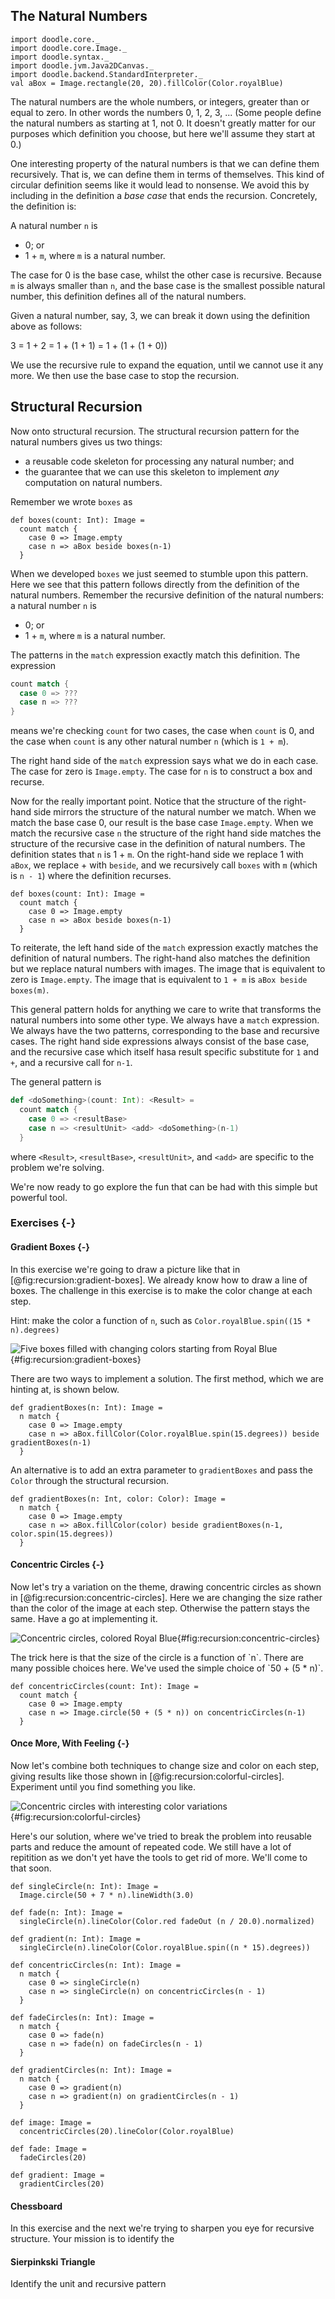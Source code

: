 ## The Natural Numbers

```tut:invisible
import doodle.core._
import doodle.core.Image._
import doodle.syntax._
import doodle.jvm.Java2DCanvas._
import doodle.backend.StandardInterpreter._
val aBox = Image.rectangle(20, 20).fillColor(Color.royalBlue)
```

The natural numbers are the whole numbers, or integers, greater than or equal to zero. In other words the numbers 0, 1, 2, 3, ... (Some people define the natural numbers as starting at 1, not 0. It doesn't greatly matter for our purposes which definition you choose, but here we'll assume they start at 0.)

One interesting property of the natural numbers is that we can define them recursively. That is, we can define them in terms of themselves. This kind of circular definition seems like it would lead to nonsense. We avoid this by including in the definition a *base case* that ends the recursion. Concretely, the definition is:

A natural number `n` is

- 0; or
- 1 + `m`, where `m` is a natural number.

The case for 0 is the base case, whilst the other case is recursive. Because `m` is always smaller than `n`, and the base case is the smallest possible natural number, this definition defines all of the natural numbers.

Given a natural number, say, 3, we can break it down using the definition above as follows:

3 = 1 + 2 = 1 + (1 + 1) = 1 + (1 + (1 + 0))

We use the recursive rule to expand the equation, until we cannot use it any more. We then use the base case to stop the recursion.


## Structural Recursion

Now onto structural recursion. The structural recursion pattern for the natural numbers gives us two things:

- a reusable code skeleton for processing any natural number; and
- the guarantee that we can use this skeleton to implement *any* computation on natural numbers.

Remember we wrote `boxes` as

```tut:book
def boxes(count: Int): Image =
  count match {
    case 0 => Image.empty
    case n => aBox beside boxes(n-1)
  }
```

When we developed `boxes` we just seemed to stumble upon this pattern. 
Here we see that this pattern follows directly from the definition of the natural numbers.
Remember the recursive definition of the natural numbers: a natural number `n` is

- 0; or
- 1 + `m`, where `m` is a natural number.

The patterns in the `match` expression exactly match this definition. The expression

```scala
count match {
  case 0 => ???
  case n => ???
}
```

means we're checking `count` for two cases, the case when `count` is 0, and the case when `count` is any other natural number `n` (which is `1 + m`).

The right hand side of the `match` expression says what we do in each case. The case for zero is `Image.empty`. The case for `n` is to construct a box and recurse.

Now for the really important point. 
Notice that the structure of the right-hand side mirrors the structure of the natural number we match. 
When we match the base case 0, our result is the base case `Image.empty`. When we match the recursive case `n` the structure of the right hand side matches the structure of the recursive case in the definition of natural numbers. 
The definition states that `n` is 1 + `m`. 
On the right-hand side we replace 1 with `aBox`, we replace + with `beside`, and we recursively call `boxes` with `m` (which is `n - 1`) where the definition recurses.

```tut:book
def boxes(count: Int): Image =
  count match {
    case 0 => Image.empty
    case n => aBox beside boxes(n-1)
  }
```

To reiterate, the left hand side of the `match` expression exactly matches the definition of natural numbers. The right-hand also matches the definition but we replace natural numbers with images. The image that is equivalent to zero is `Image.empty`. The image that is equivalent to `1 + m` is `aBox beside boxes(m)`.

This general pattern holds for anything we care to write that transforms the natural numbers into some other type.
We always have a `match` expression.
We always have the two patterns, corresponding to the base and recursive cases.
The right hand side expressions always consist of the base case, and the recursive case which itself hasa result specific substitute for `1` and `+`, and a recursive call for `n-1`.

The general pattern is

```scala
def <doSomething>(count: Int): <Result> =
  count match {
    case 0 => <resultBase>
    case n => <resultUnit> <add> <doSomething>(n-1)
  }
```

where `<Result>`, `<resultBase>`, `<resultUnit>`, and `<add>` are specific to the problem we're solving.

We're now ready to go explore the fun that can be had with this simple but powerful tool.

### Exercises {-}

#### Gradient Boxes {-}

In this exercise we're going to draw a picture like that in [@fig:recursion:gradient-boxes].
We already know how to draw a line of boxes.
The challenge in this exercise is to make the color change at each step.

Hint: make the color a function of `n`, such as `Color.royalBlue.spin((15 * n).degrees)`

![Five boxes filled with changing colors starting from Royal Blue](./src/pages/recursion/gradient-boxes.pdf+svg){#fig:recursion:gradient-boxes}

<div class="solution">

There are two ways to implement a solution. 
The first method, which we are hinting at, is shown below.

```tut:book
def gradientBoxes(n: Int): Image =
  n match {
    case 0 => Image.empty
    case n => aBox.fillColor(Color.royalBlue.spin(15.degrees)) beside gradientBoxes(n-1)
  }
```

An alternative is to add an extra parameter to `gradientBoxes` and pass the `Color` through the structural recursion.

```tut:book
def gradientBoxes(n: Int, color: Color): Image =
  n match {
    case 0 => Image.empty
    case n => aBox.fillColor(color) beside gradientBoxes(n-1, color.spin(15.degrees))
  }
```
</div>

#### Concentric Circles {-}

Now let's try a variation on the theme, drawing concentric circles as shown in [@fig:recursion:concentric-circles]. Here we are changing the size rather than the color of the image at each step. Otherwise the pattern stays the same. Have a go at implementing it.

![Concentric circles, colored Royal Blue](./src/pages/recursion/concentric-circles.pdf+svg){#fig:recursion:concentric-circles}

<div class="solution">
The trick here is that the size of the circle is a function of `n`. There are many possible choices here. We've used the simple choice of `50 + (5 * n)`.

```tut:book
def concentricCircles(count: Int): Image =
  count match {
    case 0 => Image.empty
    case n => Image.circle(50 + (5 * n)) on concentricCircles(n-1)
  }
```
</div>

#### Once More, With Feeling {-}

Now let's combine both techniques to change size and color on each step, giving results like those shown in [@fig:recursion:colorful-circles]. Experiment until you find something you like.

![Concentric circles with interesting color variations](./src/pages/recursion/colorful-circles.pdf+svg){#fig:recursion:colorful-circles}

<div class="solution">
Here's our solution, where we've tried to break the problem into reusable parts and reduce the amount of repeated code. We still have a lot of repitition as we don't yet have the tools to get rid of more. We'll come to that soon.

```tut:book
def singleCircle(n: Int): Image =
  Image.circle(50 + 7 * n).lineWidth(3.0)

def fade(n: Int): Image =
  singleCircle(n).lineColor(Color.red fadeOut (n / 20.0).normalized)

def gradient(n: Int): Image =
  singleCircle(n).lineColor(Color.royalBlue.spin((n * 15).degrees))

def concentricCircles(n: Int): Image =
  n match {
    case 0 => singleCircle(n)
    case n => singleCircle(n) on concentricCircles(n - 1)
  }

def fadeCircles(n: Int): Image =
  n match {
    case 0 => fade(n)
    case n => fade(n) on fadeCircles(n - 1)
  }

def gradientCircles(n: Int): Image =
  n match {
    case 0 => gradient(n)
    case n => gradient(n) on gradientCircles(n - 1)
  }

def image: Image =
  concentricCircles(20).lineColor(Color.royalBlue)

def fade: Image =
  fadeCircles(20)

def gradient: Image =
  gradientCircles(20)
```
</div>

#### Chessboard

In this exercise and the next we're trying to sharpen you eye for recursive structure. 
Your mission is to identify the 


#### Sierpinkski Triangle

Identify the unit and recursive pattern
